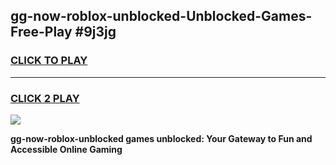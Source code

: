 
## gg-now-roblox-unblocked-Unblocked-Games-Free-Play #9j3jg
<h3>
<a href="https://us.freeplayer.one?title=gg-now-roblox-unblocked&ref=9M">CLICK TO PLAY</a></h3>
<hr>

<h3>
<a href="https://us.freeplayer.one?title=gg-now-roblox-unblocked&ref=9M">CLICK 2 PLAY</a>
  
</h3>

<a href="https://us.freeplayer.one?title=gg-now-roblox-unblocked&ref=9M"><img src="https://clearcache.store/games.png"></a>


**gg-now-roblox-unblocked games unblocked: Your Gateway to Fun and Accessible Online Gaming**

